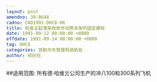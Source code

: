 ```yaml
---
layout: post
amendno: 39-0648
cadno: CAD1991-DHC8-06
title: 检查主起落架收放作动筒支架的固定螺栓
date: 1991-09-12 00:00:00 +0800
effdate: 1991-09-14 00:00:00 +0800
tag: DHC8
categories: 民航华东管理局适航处
author: 邬纪召
---
```


##适用范围:
所有德·哈维兰公司生产的冲八100和300系列飞机


